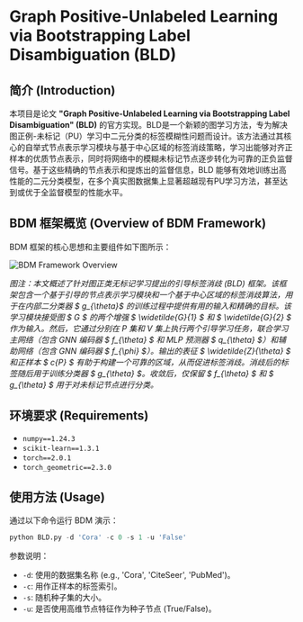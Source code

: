 # Graph Positive-Unlabeled Learning via Bootstrapping Label Disambiguation (BLD)

## 简介 (Introduction)

本项目是论文 **"Graph Positive-Unlabeled Learning via Bootstrapping Label Disambiguation" (BLD)** 的官方实现。BLD是一个新颖的图学习方法，专为解决图正例-未标记（PU）学习中二元分类的标签模糊性问题而设计。该方法通过其核心的自举式节点表示学习模块与基于中心区域的标签消歧策略，学习出能够对齐正样本的优质节点表示，同时将网络中的模糊未标记节点逐步转化为可靠的正负监督信号。基于这些精确的节点表示和提炼出的监督信息，BLD 能够有效地训练出高性能的二元分类模型，在多个真实图数据集上显著超越现有PU学习方法，甚至达到或优于全监督模型的性能水平。

<!--
**论文链接:**
[Bootstrap Deep Metric for Seed Expansion in Attributed Networks](https://dl.acm.org/doi/10.1145/3626772.3657687)
*Proceedings of the 47th International ACM SIGIR Conference on Research and Development in Information Retrieval (SIGIR '24)*


## 引用 (Citation)

如果您在研究中发现 BDM 有用，请考虑引用我们的论文：

```bibtex
@inproceedings{10.1145/3626772.3657687,
  author    = {Liang, Chunquan and Wang, Yifan and Chen, Qiankun and Feng, Xinyuan and Wang, Luyue and Li, Mei and Zhang, Hongming},
  title     = {Bootstrap Deep Metric for Seed Expansion in Attributed Networks},
  booktitle = {Proceedings of the 47th International ACM SIGIR Conference on Research and Development in Information Retrieval (SIGIR '24)},
  year      = {2024},
  publisher = {Association for Computing Machinery},
  doi       = {10.1145/3626772.3657687},
  pages = {1629–1638},
  numpages = {10},
  location = {Washington DC, USA}, 
}
```
-->

## BDM 框架概览 (Overview of BDM Framework)

BDM 框架的核心思想和主要组件如下图所示：

![BDM Framework Overview](https://github.com/user-attachments/assets/7c5783a5-d6b4-4751-9a14-0867d96f3a63)

*图注：本文概述了针对图正类无标记学习提出的引导标签消歧 (BLD) 框架。该框架包含一个基于引导的节点表示学习模块和一个基于中心区域的标签消歧算法，用于在内部二分类器 $ g_{\theta}$ 的训练过程中提供有用的输入和精确的目标。该学习模块接受图 $ G $ 的两个增强 $ \widetilde{G}_{1} $ 和 $ \widetilde{G}_{2} $ 作为输入。然后，它通过分别在 P 集和 V 集上执行两个引导学习任务，联合学习主网络（包含 GNN 编码器 $ f_{\theta} $ 和 MLP 预测器 $ q_{\theta} $）和辅助网络（包含 GNN 编码器 $ f_{\phi} $）。输出的表征 $ \widetilde{Z}_{\theta} $ 和正样本 $ c_{P} $ 有助于构建一个可靠的区域，从而促进标签消歧。消歧后的标签随后用于训练分类器 $ g_{\theta} $。收敛后，仅保留 $ f_{\theta} $ 和 $ g_{\theta} $ 用于对未标记节点进行分类。*

## 环境要求 (Requirements)

- `numpy==1.24.3`
- `scikit-learn==1.3.1`
- `torch==2.0.1`
- `torch_geometric==2.3.0`

## 使用方法 (Usage)

通过以下命令运行 BDM 演示：

```python
python BLD.py -d 'Cora' -c 0 -s 1 -u 'False'
```

参数说明：
- `-d`: 使用的数据集名称 (e.g., 'Cora', 'CiteSeer', 'PubMed')。
- `-c`: 用作正样本的标签索引。
- `-s`: 随机种子集的大小。
- `-u`: 是否使用高维节点特征作为种子节点 (True/False)。



